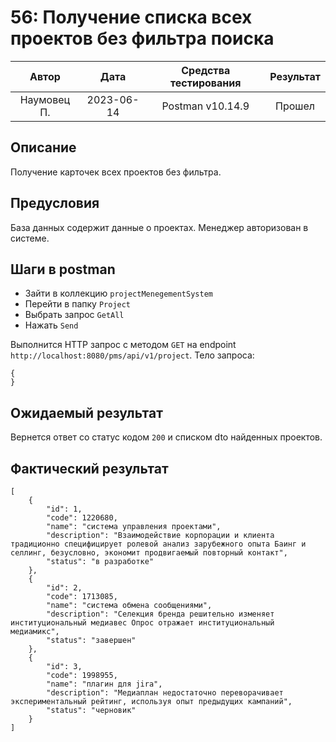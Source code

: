# 56: Получение списка всех проектов без фильтра поиска

|    Автор    |    Дата    | Средства тестирования | Результат |
|:-----------:|:----------:|:---------------------:|:---------:|
| Наумовец П. | 2023-06-14 |   Postman v10.14.9    |  Прошел   |

## Описание

Получение карточек всех проектов без фильтра.

## Предусловия

База данных содержит данные о проектах. Менеджер авторизован в системе.

## Шаги в postman

* Зайти в коллекцию `projectMenegementSystem`
* Перейти в папку `Project`
* Выбрать запрос `GetAll`
* Нажать `Send`

Выполнится HTTP запрос с методом `GET` на endpoint `http://localhost:8080/pms/api/v1/project`. Тело запроса:

```
{
}
```

## Ожидаемый результат

Вернется ответ со статус кодом `200` и списком dto найденных проектов.

## Фактический результат

```
[
    {
        "id": 1,
        "code": 1220680,
        "name": "система управления проектами",
        "description": "Взаимодействие корпорации и клиента традиционно специфицирует ролевой анализ зарубежного опыта Баинг и селлинг, безусловно, экономит продвигаемый повторный контакт",
        "status": "в разработке"
    },
    {
        "id": 2,
        "code": 1713085,
        "name": "система обмена сообщениями",
        "description": "Селекция бренда решительно изменяет институциональный медиавес Опрос отражает институциональный медиамикс",
        "status": "завершен"
    },
    {
        "id": 3,
        "code": 1998955,
        "name": "плагин для jira",
        "description": "Медиаплан недостаточно переворачивает экспериментальный рейтинг, используя опыт предыдущих кампаний",
        "status": "черновик"
    }
]
```
